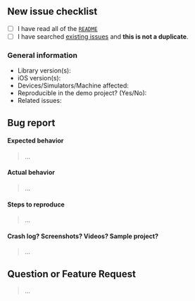## New issue checklist
<!-- Before submitting this issue, make sure you have done the following -->

- [ ] I have read all of the [`README`](https://github.com/Lucashuang0802/LHToolbar/issues?q=is%3Aissue+is%3Aclosed/blob/master/README.md) 
- [ ] I have searched [existing issues](https://github.com/Lucashuang0802/LHToolbar/issues?q=is%3Aissue+is%3Aclosed/issues?q=is%3Aissue+sort%3Acreated-desc) and **this is not a duplicate**.

### General information

- Library version(s):
- iOS version(s):
- Devices/Simulators/Machine affected:
- Reproducible in the demo project? (Yes/No): 
- Related issues:

## Bug report

#### Expected behavior

> ...

#### Actual behavior

> ...

#### Steps to reproduce

> ...

#### Crash log? Screenshots? Videos? Sample project?

>...

## Question or Feature Request

> ...
